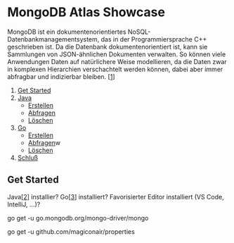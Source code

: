 # MongoDB Atlas Showcase

MongoDB ist ein dokumentenorientiertes NoSQL-Datenbankmanagementsystem, das in der Programmiersprache C++ geschrieben ist. Da die Datenbank dokumentenorientiert ist, kann sie Sammlungen von JSON-ähnlichen Dokumenten verwalten. So können viele Anwendungen Daten auf natürlichere Weise modellieren, da die Daten zwar in komplexen Hierarchien verschachtelt werden können, dabei aber immer abfragbar und indizierbar bleiben. [[1](https://de.wikipedia.org/wiki/MongoDB)]

1) [Get Started](#getstarted)
2) [Java](#hauptteil)
	- [Erstellen](#thema1)
	- [Abfragen](#thema2)
	- [Löschen](#thema3)	
3) [Go](#hauptteil)
	- [Erstellen](#thema1)
	- [Abfragen](#thema2)w
	- [Löschen](#thema3)	
4) [Schluß](#schluss)

<a name="getstarted"></a>
## Get Started

Java[[2](https://openjdk.java.net/)] installier?
Go[[3](https://golang.org/)] installiert?
Favorisierter Editor installiert (VS Code, IntelliJ, ...)?


go get -u go.mongodb.org/mongo-driver/mongo		

go get -u github.com/magiconair/properties